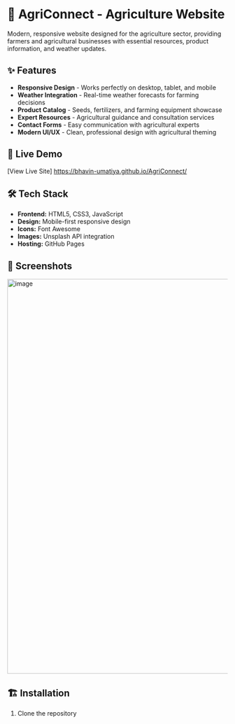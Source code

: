 # 🌾 AgriConnect - Agriculture Website

Modern, responsive website designed for the agriculture sector, providing farmers and agricultural businesses with essential resources, product information, and weather updates.

## ✨ Features

- **Responsive Design** - Works perfectly on desktop, tablet, and mobile
- **Weather Integration** - Real-time weather forecasts for farming decisions
- **Product Catalog** - Seeds, fertilizers, and farming equipment showcase
- **Expert Resources** - Agricultural guidance and consultation services
- **Contact Forms** - Easy communication with agricultural experts
- **Modern UI/UX** - Clean, professional design with agricultural theming

## 🚀 Live Demo

[View Live Site] https://bhavin-umatiya.github.io/AgriConnect/

## 🛠️ Tech Stack

- **Frontend:** HTML5, CSS3, JavaScript
- **Design:** Mobile-first responsive design
- **Icons:** Font Awesome
- **Images:** Unsplash API integration
- **Hosting:** GitHub Pages

## 📱 Screenshots

<img width="1897" height="902" alt="image" src="https://github.com/user-attachments/assets/36dc58cb-3502-4de3-9880-8c1fc065e32f" />


## 🏗️ Installation

1. Clone the repository
